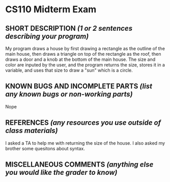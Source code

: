 # CS110 Midterm Exam

## SHORT DESCRIPTION *(1 or 2 sentences describing your program)*
My program draws a house by first drawing a rectangle as the outline of the main house, then draws a triangle on top of the rectangle as the roof, then draws a door and a knob at the bottom of the main house. The size and color are inputed by the user, and the program returns the size, stores it in a variable, and uses that size to draw a "sun" which is a circle.
## KNOWN BUGS AND INCOMPLETE PARTS *(list any known bugs or non-working parts)*
Nope
## REFERENCES *(any resources you use outside of class materials)*
I asked a TA to help me with returning the size of the house. I also asked my brother some quesitons about syntax.
## MISCELLANEOUS COMMENTS *(anything else you would like the grader to know)*